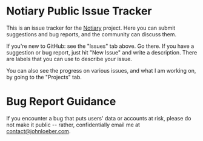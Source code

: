 # Notiary Public Issue Tracker

This is an issue tracker for the [Notiary](https://www.notiary.com) project. 
Here you can submit suggestions and bug reports, and the community can discuss them.

If you're new to GitHub: see the "Issues" tab above. Go there. If you have a 
suggestion or bug report, just hit "New Issue" and write a description. There
are labels that you can use to describe your issue.

You can also see the progress on various issues, and what I am working on,
by going to the "Projects" tab. 

# Bug Report Guidance

If you encounter a bug that puts users' data or accounts at risk, please do
not make it public -- rather, confidentially email me at contact@johnloeber.com.
